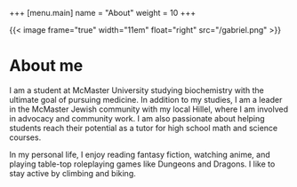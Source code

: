 +++
[menu.main]
  name = "About"
  weight = 10
+++

{{< image frame="true" width="11em" float="right" src="/gabriel.png" >}}

# About me

I am a student at McMaster University studying biochemistry with the ultimate goal of pursuing medicine.
In addition to my studies, I am a leader in the McMaster Jewish community with my local Hillel, where I am involved in advocacy and community work.
I am also passionate about helping students reach their potential as a tutor for high school math and science courses.

In my personal life, I enjoy reading fantasy fiction, watching anime, and playing table-top roleplaying games like Dungeons and Dragons.
I like to stay active by climbing and biking.
